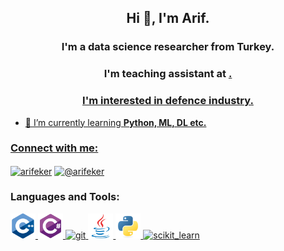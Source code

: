 <h2 align="center">Hi 👋, I'm Arif.</h1>
<h3 align="center">I'm a data science researcher from Turkey.</h3>
<h3 align="center">I'm teaching assistant at <a href="https://medium.com/@arifeker" target="blank">.</h3>
<h3 align="center">I'm interested in defence industry.</h3>

- 🌱 I’m currently learning **Python, ML, DL etc.**

<h3 align="left">Connect with me:</h3>
<p align="left">
<a href="https://linkedin.com/in/arifeker" target="blank"><img align="center" src="https://cdn.jsdelivr.net/npm/simple-icons@3.0.1/icons/linkedin.svg" alt="arifeker" height="30" width="40" /></a>
<a href="https://medium.com/@arifeker" target="blank"><img align="center" src="https://cdn.jsdelivr.net/npm/simple-icons@3.0.1/icons/medium.svg" alt="@arifeker" height="30" width="40" /></a>
</p>

<h3 align="left">Languages and Tools:</h3>
<p align="left"> <a href="https://www.w3schools.com/cpp/" target="_blank"> <img src="https://raw.githubusercontent.com/devicons/devicon/master/icons/cplusplus/cplusplus-original.svg" alt="cplusplus" width="40" height="40"/> </a> <a href="https://www.w3schools.com/cs/" target="_blank"> <img src="https://raw.githubusercontent.com/devicons/devicon/master/icons/csharp/csharp-original.svg" alt="csharp" width="40" height="40"/> </a> <a href="https://git-scm.com/" target="_blank"> <img src="https://www.vectorlogo.zone/logos/git-scm/git-scm-icon.svg" alt="git" width="40" height="40"/> </a> <a href="https://www.java.com" target="_blank"> <img src="https://raw.githubusercontent.com/devicons/devicon/master/icons/java/java-original.svg" alt="java" width="40" height="40"/> </a> <a href="https://www.python.org" target="_blank"> <img src="https://raw.githubusercontent.com/devicons/devicon/master/icons/python/python-original.svg" alt="python" width="40" height="40"/> </a> <a href="https://scikit-learn.org/" target="_blank"> <img src="https://upload.wikimedia.org/wikipedia/commons/0/05/Scikit_learn_logo_small.svg" alt="scikit_learn" width="40" height="40"/> </a> </p>
